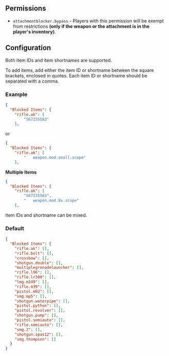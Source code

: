 ## Permissions

* `attachmentblocker.bypass` - Players with this permission will be exempt from restrictions **(only if the weapon or the attachment is in the player's inventory)**.

## Configuration

Both item IDs and item shortnames are supported.

To add items, add either the item ID or shortname between the square brackets, enclosed in quotes. Each item ID or shortname should be separated with a comma.

### Example

```json
{
  "Blocked Items": {
    "rifle.ak": [
        "567235583"
    ],
```

or

```json
{
  "Blocked Items": {
    "rifle.ak": [
        "	weapon.mod.small.scope"
    ],
```

**Multiple Items**

```json
{
  "Blocked Items": {
    "rifle.ak": [
        "567235583",
        "	weapon.mod.8x.scope"
    ],
```

Item IDs and shortname can be mixed.

### Default

```json
{
  "Blocked Items": {
    "rifle.ak": [],
    "rifle.bolt": [],
    "crossbow": [],
    "shotgun.double": [],
    "multiplegrenadelauncher": [],
    "rifle.l96": [],
    "rifle.lr300": [],
    "lmg.m249": [],
    "rifle.m39": [],
    "pistol.m92": [],
    "smg.mp5": [],
    "shotgun.waterpipe": [],
    "pistol.python": [],
    "pistol.revolver": [],
    "shotgun.pump": [],
    "pistol.semiauto": [],
    "rifle.semiauto": [],
    "smg.2": [],
    "shotgun.spas12": [],
    "smg.thompson": []
  }
}
```
